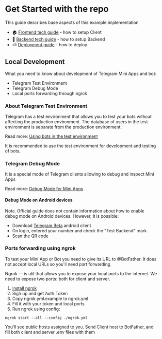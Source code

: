 # Get Started with the repo

This guide describes base aspects of this example implementation

- 🏠 [Frontend tech guide](../client/README.md) - how to setup Client
- 🎁 [Backend tech guide](../server/README.md) - how to setup Backend
- ⛅️ [Deployment guide](./Deployment.md) - how to deploy

## Local Development

What you need to know about development of Telegram Mini Apps and bot:

- Telegram Test Environment
- Telegram Debug Mode
- Local ports forwarding through ngrok

### About Telegram Test Environment

Telegram has a test environment that allows you to test your bots without affecting the production environment.
The database of users in the test environment is separate from the production environment.

Read more: [Using bots in the test environment](https://core.telegram.org/bots/webapps#using-bots-in-the-test-environment)

It is recommended to use the test environment for development and testing of bots.

### Telegram Debug Mode

It is a special mode of Telegram clients allowing to debug and inspect Mini Apps

Read more: [Debug Mode for Mini Apps](https://core.telegram.org/bots/webapps#debug-mode-for-mini-apps)

#### Debug Mode on Android devices

Note. Official guide does not contain information about how to enable debug mode on Android devices.
However, it is possible:

- Download [Telegram Beta](https://install.appcenter.ms/users/drklo-2kb-ghpo/apps/Telegram-Beta-2/distribution_groups/All-users-of-Telegram-Beta-2) android client
- On login, entered your number and check the "Test Backend" mark.
- Scan the QR code

### Ports forwarding using ngrok

To test your Mini App or Bot you need to give its URL to @BotFather. It does not accept local URLs so you'll need port forwarding.

Ngrok — is util that allows you to expose your local ports to the internet. We need to expose two ports: both for client and server.

1. [Install ngrok](https://ngrok.com/docs/getting-started/#step-2-install-the-ngrok-agent)
2. Sigh up and get Auth Token
3. Copy ngrok.yml.example to ngrok.yml
4. Fill it with your token and local ports
5. Run ngrok using config:

```
ngrok start --all --config ./ngrok.yml
```

You'll see public hosts assigned to you. Send Client host to BotFather, and fill both client and server .env files with them
